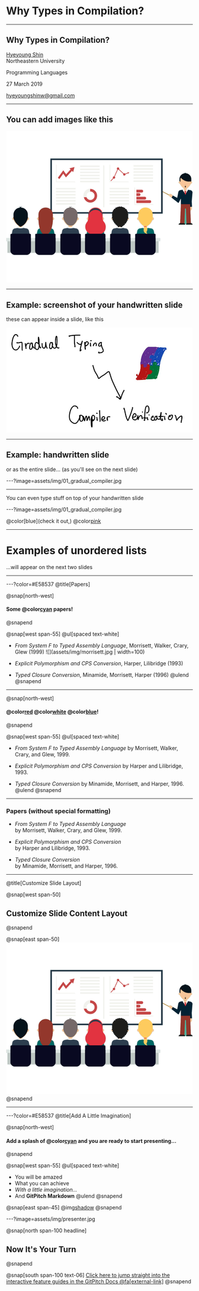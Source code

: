 # Why Types in Compilation?

---

## Why Types in Compilation?

[Hyeyoung Shin](mailto:hyeyoungshinw@gmail.com)  
Northeastern University

Programming Languages

27 March 2019

[hyeyoungshinw@gmail.com](mailto:hyeyoungshinw@gmail.com)

---

## You can add images like this

![](assets/img/presentation.png)

---

## Example: screenshot of your handwritten slide

these can appear inside a slide, like this

![](assets/img/01_gradual_compiler.jpg)

---

## Example: handwritten slide

or as the entire slide... (as you'll see on the next slide)

---?image=assets/img/01_gradual_compiler.jpg

---

You can even type stuff on top of your handwritten slide

---?image=assets/img/01_gradual_compiler.jpg

@color[blue](check it out,) @color[pink](biyatches!)

---


# Examples of unordered lists

...will appear on the next two slides

---


---?color=#E58537
@title[Papers]

@snap[north-west]
#### Some @color[cyan](**fun**) papers!
@snapend

@snap[west span-55]
@ul[spaced text-white]
- *From System F to Typed Assembly Language*, Morrisett, Walker, Crary, Glew (1999) ![](assets/img/morrisett.jpg | width=100)

- *Explicit Polymorphism and CPS Conversion*, Harper, Lilibridge (1993)

- *Typed Closure Conversion*, Minamide, Morrisett, Harper (1996)
@ulend
@snapend

---

@snap[north-west]
#### @color[red](**fun**) @color[white](**fun**) @color[blue](**fun**)!
@snapend

@snap[west span-55]
@ul[spaced text-white]
- *From System F to Typed Assembly Language* by Morrisett, Walker, Crary, and Glew, 1999.

- *Explicit Polymorphism and CPS Conversion* by Harper and Lilibridge, 1993.

- *Typed Closure Conversion* by Minamide, Morrisett, and Harper, 1996.
@ulend
@snapend

---

### Papers (without special formatting)

- *From System F to Typed Assembly Language*  
  by Morrisett, Walker, Crary, and Glew, 1999.

- *Explicit Polymorphism and CPS Conversion*  
  by Harper and Lilibridge, 1993.

- *Typed Closure Conversion*  
  by Minamide, Morrisett, and Harper, 1996.

---

@title[Customize Slide Layout]

@snap[west span-50]
## Customize Slide Content Layout
@snapend

@snap[east span-50]
![](assets/img/presentation.png)
@snapend

---

---?color=#E58537
@title[Add A Little Imagination]

@snap[north-west]
#### Add a splash of @color[cyan](**color**) and you are ready to start presenting...
@snapend

@snap[west span-55]
@ul[spaced text-white]
- You will be amazed
- What you can achieve
- *With a little imagination...*
- And **GitPitch Markdown**
@ulend
@snapend

@snap[east span-45]
@img[shadow](assets/img/conference.png)
@snapend

---?image=assets/img/presenter.jpg

@snap[north span-100 headline]
## Now It's Your Turn
@snapend

@snap[south span-100 text-06]
[Click here to jump straight into the interactive feature guides in the GitPitch Docs @fa[external-link]](https://gitpitch.com/docs/getting-started/tutorial/)
@snapend
